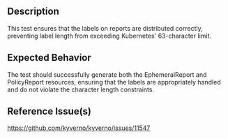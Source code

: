 ## Description

This test ensures that the labels on reports are distributed correctly, preventing label length from exceeding Kubernetes' 63-character limit.

## Expected Behavior

The test should successfully generate both the EphemeralReport and PolicyReport resources, ensuring that the labels are appropriately handled and do not violate the character length constraints.

## Reference Issue(s)

https://github.com/kyverno/kyverno/issues/11547